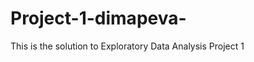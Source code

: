 Project-1-dimapeva-
===================

This is the solution to Exploratory Data Analysis Project 1 
